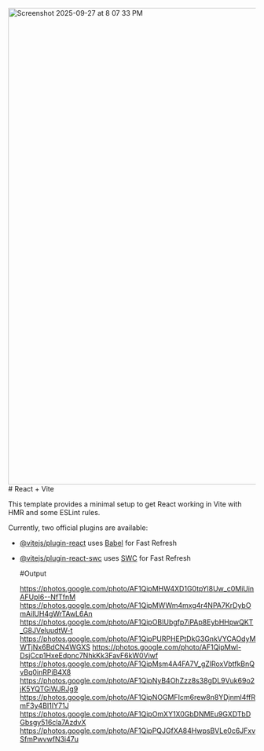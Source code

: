 <img width="1854" height="970" alt="Screenshot 2025-09-27 at 8 07 33 PM" src="https://github.com/user-attachments/assets/a797371a-83b5-44db-8952-3654ded4cd93" /># React + Vite

This template provides a minimal setup to get React working in Vite with HMR and some ESLint rules.

Currently, two official plugins are available:

- [@vitejs/plugin-react](https://github.com/vitejs/vite-plugin-react/blob/main/packages/plugin-react/README.md) uses [Babel](https://babeljs.io/) for Fast Refresh
- [@vitejs/plugin-react-swc](https://github.com/vitejs/vite-plugin-react-swc) uses [SWC](https://swc.rs/) for Fast Refresh

  #Output

  https://photos.google.com/photo/AF1QipMHW4XD1G0tpYl8Uw_c0MiUinAFUpI6--NfTfnM
https://photos.google.com/photo/AF1QipMWWm4mxg4r4NPA7KrDybOmAilUH4gWrTAwL6An
https://photos.google.com/photo/AF1QipOBIUbgfp7iPAp8EybHHpwQKT_G8JVeluudtW-t
https://photos.google.com/photo/AF1QipPURPHEPtDkG3GnkVYCAOdyMWTjNx6BdCN4WGXS
https://photos.google.com/photo/AF1QipMwl-DsjCcp1HxeEdpnc7NhkKk3FavF6kW0Viwf
https://photos.google.com/photo/AF1QipMsm4A4FA7V_gZlRoxVbtfkBnQvBq0inRPiB4X8
https://photos.google.com/photo/AF1QipNyB4OhZzz8s38gDL9Vuk69o2jK5YQTGiWJRJg9
https://photos.google.com/photo/AF1QipNOGMFIcm6rew8n8YDjnml4ffRmF3y4BI1IY71J
https://photos.google.com/photo/AF1QipOmXY1X0GbDNMEu9GXDTbDGbsgy516cla7AzdvX
https://photos.google.com/photo/AF1QipPQJGfXA84HwpsBVLe0c6JFxvSfmPwvwfN3i47u
